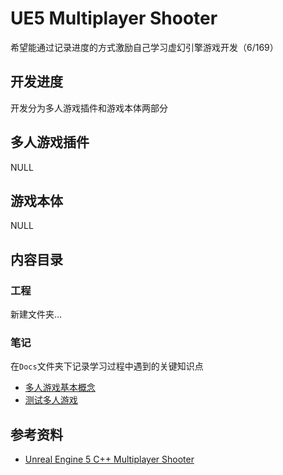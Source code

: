 # UE5 Multiplayer Shooter

希望能通过记录进度的方式激励自己学习虚幻引擎游戏开发（6/169）

## 开发进度

开发分为多人游戏插件和游戏本体两部分

## 多人游戏插件

NULL

## 游戏本体

NULL

## 内容目录

### 工程

新建文件夹...

### 笔记

在`Docs`文件夹下记录学习过程中遇到的关键知识点

- [多人游戏基本概念](Docs/MultiplayerConcept.md)
- [测试多人游戏](Docs/TestingMultiplayer.md)

## 参考资料

- [Unreal Engine 5 C++ Multiplayer Shooter](https://www.udemy.com/course/unreal-engine-5-cpp-multiplayer-shooter/)
